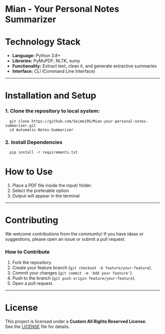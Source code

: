 # Mian - Your Personal Notes Summarizer
 
# Technology Stack

- **Language:** Python 3.8+
- **Libraries:** PyMuPDF, NLTK, sumy
- **Functionality:** Extract text, clean it, and generate extractive summaries
- **Interface:** CLI (Command Line Interface)
---

# Installation and Setup
### 1. Clone the repository to local system:
```
  git clone https://github.com/Seimei95/Mian-your-personal-notes-summarizer.git
  cd Automatic-Notes-Summarizer
```

### 2. Install Dependencies
```
  pip install -r requirements.txt
```

# How to Use
1. Place a PDF file inside the input/ folder.
2. Select the preferable option
3. Output will appear in the terminal 
---

# Contributing

We welcome contributions from the community! If you have ideas or suggestions, please open an issue or submit a pull request.

### How to Contribute 
1. Fork the repository.
2. Create your feature branch (`git checkout -b feature/your-feature`).
3. Commit your changes (`git commit -m 'Add your feature'`).
4. Push to the branch (`git push origin feature/your-feature`).
5. Open a pull request.
---

# License

This project is licensed under a **Custom All Rights Reserved License**.  
See the [LICENSE](./LICENSE) file for details.
